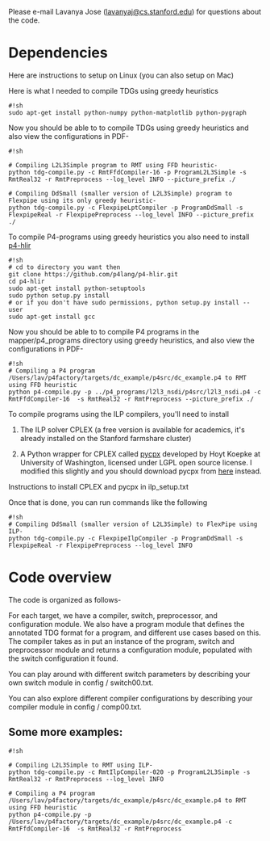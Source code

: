 Please e-mail Lavanya Jose (lavanyaj@cs.stanford.edu) for questions about the code.

# Dependencies #

Here are instructions to setup on Linux (you can also setup on Mac)

Here is what I needed to compile TDGs using greedy heuristics 

```
#!sh
sudo apt-get install python-numpy python-matplotlib python-pygraph
```

Now you should be able to to compile TDGs using greedy heuristics and also view the configurations in PDF-

```
#!sh

# Compiling L2L3Simple program to RMT using FFD heuristic-
python tdg-compile.py -c RmtFfdCompiler-16 -p ProgramL2L3Simple -s RmtReal32 -r RmtPreprocess --log_level INFO --picture_prefix ./

# Compiling DdSmall (smaller version of L2L3Simple) program to Flexpipe using its only greedy heuristic-
python tdg-compile.py -c FlexpipeLptCompiler -p ProgramDdSmall -s FlexpipeReal -r FlexpipePreprocess --log_level INFO --picture_prefix ./

```

To compile P4-programs using greedy heuristics you also need to install [p4-hlir](https://github.com/p4lang/p4-hlir)

```
#!sh
# cd to directory you want then
git clone https://github.com/p4lang/p4-hlir.git
cd p4-hlir
sudo apt-get install python-setuptools
sudo python setup.py install
# or if you don't have sudo permissions, python setup.py install --user
sudo apt-get install gcc
```

Now you should be able to to compile P4 programs in the mapper/p4_programs directory using greedy heuristics, and also view the configurations in PDF-

```
#!sh
# Compiling a P4 program /Users/lav/p4factory/targets/dc_example/p4src/dc_example.p4 to RMT using FFD heuristic
python p4-compile.py -p ../p4_programs/l2l3_nsdi/p4src/l2l3_nsdi.p4 -c RmtFfdCompiler-16  -s RmtReal32 -r RmtPreprocess --picture_prefix ./
```

To compile programs using the ILP compilers, you'll need to install 

1. The ILP solver CPLEX (a free version is available for academics, it's already installed on the Stanford farmshare cluster)

2. A Python wrapper for CPLEX called [pycpx](http://www.stat.washington.edu/~hoytak/code/pycpx/) developed by Hoyt Koepke at University of Washington, licensed under LGPL open source license. I modified this slightly and you should download pycpx from [here](https://github.com/lavanyaj/pycpx) instead.

Instructions to install CPLEX and pycpx in ilp_setup.txt

Once that is done, you can run commands like the following

```
#!sh
# Compiling DdSmall (smaller version of L2L3Simple) to FlexPipe using ILP-
python tdg-compile.py -c FlexpipeIlpCompiler -p ProgramDdSmall -s FlexpipeReal -r FlexpipePreprocess --log_level INFO
```

# Code overview #
The code is organized as follows-

For each target, we have a compiler, switch, preprocessor,
and configuration module. We also have a program module that defines the annotated TDG format
for a program, and different use cases based on this.
The compiler takes as in put an instance of the program, switch and preprocessor module
and returns a configuration module, populated with the switch configuration it found.

You can play around with different switch parameters by describing your own switch module in config / switch00.txt. 

You can also explore different compiler configurations by describing your compiler module in config / comp00.txt.


## Some more examples: ##

```
#!sh

# Compiling L2L3Simple to RMT using ILP-
python tdg-compile.py -c RmtIlpCompiler-020 -p ProgramL2L3Simple -s RmtReal32 -r RmtPreprocess --log_level INFO

# Compiling a P4 program /Users/lav/p4factory/targets/dc_example/p4src/dc_example.p4 to RMT using FFD heuristic
python p4-compile.py -p /Users/lav/p4factory/targets/dc_example/p4src/dc_example.p4 -c RmtFfdCompiler-16  -s RmtReal32 -r RmtPreprocess

```